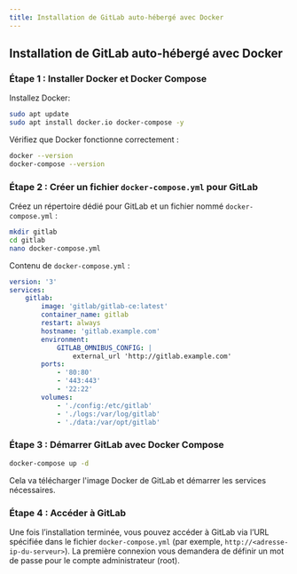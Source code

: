 ```yaml
---
title: Installation de GitLab auto-hébergé avec Docker
---
```


## Installation de GitLab auto-hébergé avec Docker

### Étape 1 : Installer Docker et Docker Compose

Installez Docker:

```bash
sudo apt update
sudo apt install docker.io docker-compose -y
```

Vérifiez que Docker fonctionne correctement :

```bash
docker --version
docker-compose --version
```

### Étape 2 : Créer un fichier `docker-compose.yml` pour GitLab

Créez un répertoire dédié pour GitLab et un fichier nommé `docker-compose.yml` :

```bash
mkdir gitlab
cd gitlab
nano docker-compose.yml
```

Contenu de `docker-compose.yml` :

```yaml
version: '3'
services:
    gitlab:
        image: 'gitlab/gitlab-ce:latest'
        container_name: gitlab
        restart: always
        hostname: 'gitlab.example.com'
        environment:
            GITLAB_OMNIBUS_CONFIG: |
                external_url 'http://gitlab.example.com'
        ports:
            - '80:80'
            - '443:443'
            - '22:22'
        volumes:
            - './config:/etc/gitlab'
            - './logs:/var/log/gitlab'
            - './data:/var/opt/gitlab'
```

### Étape 3 : Démarrer GitLab avec Docker Compose

```bash
docker-compose up -d
```

Cela va télécharger l'image Docker de GitLab et démarrer les services nécessaires.

### Étape 4 : Accéder à GitLab

Une fois l’installation terminée, vous pouvez accéder à GitLab via l’URL spécifiée dans le fichier `docker-compose.yml` (par exemple, `http://<adresse-ip-du-serveur>`). La première connexion vous demandera de définir un mot de passe pour le compte administrateur (root).
